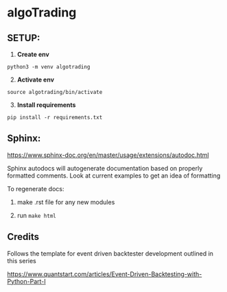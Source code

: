 # algoTrading

## SETUP:

1. **Create env**

`python3 -m venv algotrading`

2. **Activate env**

`source algotrading/bin/activate`

3. **Install requirements**

`pip install -r requirements.txt`

## Sphinx:

https://www.sphinx-doc.org/en/master/usage/extensions/autodoc.html

Sphinx autodocs will autogenerate documentation based on properly formatted comments. Look at current examples to get an idea of formatting

To regenerate docs:

1. make .rst file for any new modules 

2. run `make html`

## Credits

Follows the template for event driven backtester development outlined in this series

https://www.quantstart.com/articles/Event-Driven-Backtesting-with-Python-Part-I
